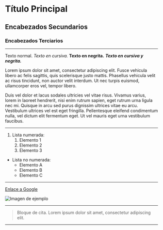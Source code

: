 # Título Principal

## Encabezados Secundarios

### Encabezados Terciarios

---

Texto normal. *Texto en cursiva.* **Texto en negrita.** ***Texto en cursiva y negrita.***

Lorem ipsum dolor sit amet, consectetur adipiscing elit. 
Fusce vehicula libero ac felis sagittis, quis scelerisque justo mattis. Phasellus vehicula velit ac risus tincidunt, non auctor velit interdum. Ut nec turpis euismod, ullamcorper eros vel, tempor libero.

Duis vel dolor et lacus sodales ultricies vel vitae risus. Vivamus varius, lorem in laoreet hendrerit, nisi enim rutrum sapien, eget rutrum urna ligula nec mi. Quisque in arcu sed purus dignissim ultrices vitae eu arcu. Vestibulum ultrices vel est eget fringilla. Pellentesque eleifend condimentum nulla, vel dictum elit fermentum eget. Ut vel mauris eget urna vestibulum faucibus. 

---

1. Lista numerada:
   1. Elemento 1
   2. Elemento 2
   3. Elemento 3

- Lista no numerada:
  - Elemento A
  - Elemento B
  - Elemento C

---

[Enlace a Google](https://www.google.com)

![Imagen de ejemplo](https://via.placeholder.com/150)

---

> Bloque de cita. Lorem ipsum dolor sit amet, consectetur adipiscing elit.

---